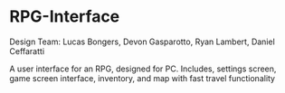 # RPG-Interface

Design Team: Lucas Bongers, Devon Gasparotto, Ryan Lambert, Daniel Ceffaratti

A user interface for an RPG, designed for PC. Includes, settings screen, game screen interface, inventory, and map with fast travel functionality
